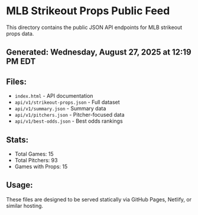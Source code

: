 # MLB Strikeout Props Public Feed

This directory contains the public JSON API endpoints for MLB strikeout props data.

## Generated: Wednesday, August 27, 2025 at 12:19 PM EDT

## Files:
- `index.html` - API documentation
- `api/v1/strikeout-props.json` - Full dataset
- `api/v1/summary.json` - Summary data
- `api/v1/pitchers.json` - Pitcher-focused data  
- `api/v1/best-odds.json` - Best odds rankings

## Stats:
- Total Games: 15
- Total Pitchers: 93
- Games with Props: 15

## Usage:
These files are designed to be served statically via GitHub Pages, Netlify, or similar hosting.
